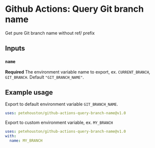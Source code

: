 # Github Actions: Query Git branch name

Get pure Git branch name without ref/ prefix

## Inputs

### `name`

**Required** The environment variable name to export, ex. `CURRENT_BRANCH`, `GIT_BRANCH`. Default `"GIT_BRANCH_NAME"`.

## Example usage

Export to default environment variable `GIT_BRANCH_NAME`.
```yaml
uses: petehouston/github-actions-query-branch-name@v1.0
```

Export to custom environment variable, ex. `MY_BRANCH`
```yaml
uses: petehouston/github-actions-query-branch-name@v1.0
with:
  name: MY_BRANCH
```
